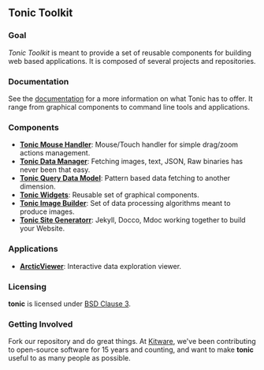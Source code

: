 ## Tonic Toolkit ##

### Goal

_Tonic Toolkit_ is meant to provide a set of reusable components for building
web based applications. It is composed of several projects and repositories.

### Documentation

See the [documentation](https://kitware.github.io/tonic) for a
more information on what Tonic has to offer. It range from graphical components
to command line tools and applications.

### Components

- __[Tonic Mouse Handler](http://kitware.github.io/tonic-mouse-handler/)__: Mouse/Touch handler for simple drag/zoom actions management.
- __[Tonic Data Manager](http://kitware.github.io/tonic-data-manager/)__: Fetching images, text, JSON, Raw binaries has never been that easy.
- __[Tonic Query Data Model](http://kitware.github.io/tonic-query-data-model/)__: Pattern based data fetching to another dimension.
- __[Tonic Widgets](http://kitware.github.io/tonic-widgets/)__: Reusable set of graphical components.
- __[Tonic Image Builder](http://kitware.github.io/tonic-image-builder/)__: Set of data processing algorithms meant to produce images.
- __[Tonic Site Generatorr](http://kitware.github.io/tonic-site-generator/)__: Jekyll, Docco, Mdoc working together to build your Website.

### Applications

- __[ArcticViewer](http://kitware.github.io/in-situ-data-viewer/)__: Interactive data exploration viewer.

### Licensing

**tonic** is licensed under [BSD Clause 3](LICENSE).

### Getting Involved

Fork our repository and do great things. At [Kitware](http://www.kitware.com),
we've been contributing to open-source software for 15 years and counting, and
want to make **tonic** useful to as many people as possible.
